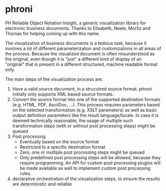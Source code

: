 # phroni

PH Reliable Object Notation Insight, a generic visualization library for electronic business documents.
Thanks to Elisabeth, Neele, Moritz and Thomas for helping coming up with this name.

The visualization of business documents is a tedious task, because it involves a lot of different parameterization and customizations in all areas of the process. Because the visualized document is often misunderstood as the original, even though it is "just" a different kind of display of an "original" that is present in a different structured, machine readable format only.

The main steps of the visualization process are:
1. Have a valid source document, in a strucutred source format. *phroni* initially only supports XML based source formats.
2. Convert the source format into one of the supported destination formats (e.g. HTML, PDF, AsciiDoc, ...). This process requires parameters based on the selected transformation (e.g. XSLT parameters) as well as basic output definition parameters like the result language/locale. In case it is deemed technically reasonable, the usage of multiple such transformation steps (with or without post processing steps) might be queued
3. Post processing 
    * Eventually based on the source format
    * Restricted to a specific destination format
    * Zero, one or multiple post processing steps might be queued
    * Only predefined post processing steps will be allowed, because they require programming. An API for custom post processing plugins will be made available as well to implement custom post processing rules.
4. declarative orchestration of the visualization steps, to ensure the results are deterministic and reliable
